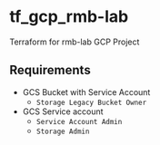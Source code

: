 # tf_gcp_rmb-lab
Terraform for rmb-lab GCP Project

## Requirements
  * GCS Bucket with Service Account
    * `Storage Legacy Bucket Owner` 
  * GCS Service account
    * `Service Account Admin`
    * `Storage Admin`
